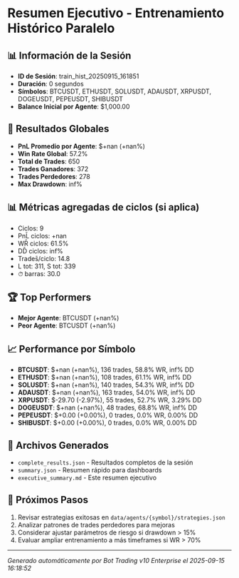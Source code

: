 # Resumen Ejecutivo - Entrenamiento Histórico Paralelo

## 📊 Información de la Sesión
- **ID de Sesión**: train_hist_20250915_161851
- **Duración**: 0 segundos
- **Símbolos**: BTCUSDT, ETHUSDT, SOLUSDT, ADAUSDT, XRPUSDT, DOGEUSDT, PEPEUSDT, SHIBUSDT
- **Balance Inicial por Agente**: $1,000.00

## 🎯 Resultados Globales
- **PnL Promedio por Agente**: $+nan (+nan%)
- **Win Rate Global**: 57.2%
- **Total de Trades**: 650
- **Trades Ganadores**: 372
- **Trades Perdedores**: 278
- **Max Drawdown**: inf%

## 📊 Métricas agregadas de ciclos (si aplica)
- Ciclos: 9
- PnL̄ ciclos: +nan
- WR̄ ciclos: 61.5%
- DD̄ ciclos: inf%
- Trades̄/ciclo: 14.8
- L tot: 311, S tot: 339
- ⏱̄ barras: 30.0


## 🏆 Top Performers
- **Mejor Agente**: BTCUSDT (+nan%)
- **Peor Agente**: BTCUSDT (+nan%)

## 📈 Performance por Símbolo
- **BTCUSDT**: $+nan (+nan%), 136 trades, 58.8% WR, inf% DD
- **ETHUSDT**: $+nan (+nan%), 108 trades, 61.1% WR, inf% DD
- **SOLUSDT**: $+nan (+nan%), 140 trades, 54.3% WR, inf% DD
- **ADAUSDT**: $+nan (+nan%), 163 trades, 54.0% WR, inf% DD
- **XRPUSDT**: $-29.70 (-2.97%), 55 trades, 52.7% WR, 3.29% DD
- **DOGEUSDT**: $+nan (+nan%), 48 trades, 68.8% WR, inf% DD
- **PEPEUSDT**: $+0.00 (+0.00%), 0 trades, 0.0% WR, 0.00% DD
- **SHIBUSDT**: $+0.00 (+0.00%), 0 trades, 0.0% WR, 0.00% DD

## 📁 Archivos Generados
- `complete_results.json` - Resultados completos de la sesión
- `summary.json` - Resumen rápido para dashboards
- `executive_summary.md` - Este resumen ejecutivo

## 🎯 Próximos Pasos
1. Revisar estrategias exitosas en `data/agents/{symbol}/strategies.json`
2. Analizar patrones de trades perdedores para mejoras
3. Considerar ajustar parámetros de riesgo si drawdown > 15%
4. Evaluar ampliar entrenamiento a más timeframes si WR > 70%

---
*Generado automáticamente por Bot Trading v10 Enterprise el 2025-09-15 16:18:52*
